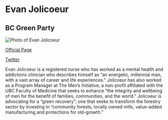 # Evan Jolicoeur

## BC Green Party

![Photo of Evan Jolicoeur](images/image12.png)

[Official Page](https://www.bcgreens.ca/evan_jolicoeur)

[Twitter](https://twitter.com/electevan2020)

Evan Jolicoeur is a registered nurse who has worked as a mental health and addictions clinician who describes himself as “an energetic, millennial man, with a vast array of career and life experiences.” Jolicoeur has also worked as a Program Manager at The Men’s Initiative, a non-profit affiliated with the UBC Faculty of Medicine that seeks to enhance “the integrity and wellbeing of men for the benefit of families, communities, and the world.” Jolicoeur is advocating for a “green recovery”; one that seeks to transform the forestry sector by investing in “community forests, locally owned mills, value-added manufacturing and protections for old-growth.”
